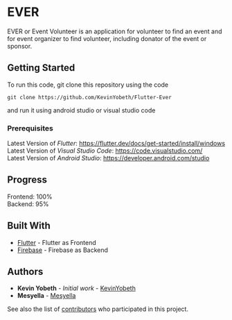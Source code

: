 # EVER

EVER or Event Volunteer is an application for volunteer to find an event and for event organizer to find volunteer, including donator of the event or sponsor.

## Getting Started

To run this code, git clone this repository using the code
```
git clone https://github.com/KevinYobeth/Flutter-Ever
```
and run it using android studio or visual studio code

### Prerequisites
Latest Version of *Flutter*: https://flutter.dev/docs/get-started/install/windows  
Latest Version of *Visual Studio Code*: https://code.visualstudio.com/  
Latest Version of *Android Studio*: https://developer.android.com/studio  

## Progress
Frontend: 100%  
Backend: 95%

## Built With

* [Flutter](https://flutter.dev/) - Flutter as Frontend
* [Firebase](https://firebase.google.com/) - Firebase as Backend

## Authors

* **Kevin Yobeth** - *Initial work* - [KevinYobeth](https://github.com/Kevinyobeth)
* **Mesyella** - [Mesyella](https://github.com/Mesyella)

See also the list of [contributors](https://github.com/KevinYobeth/Flutter-Ever/contributors) who participated in this project.
